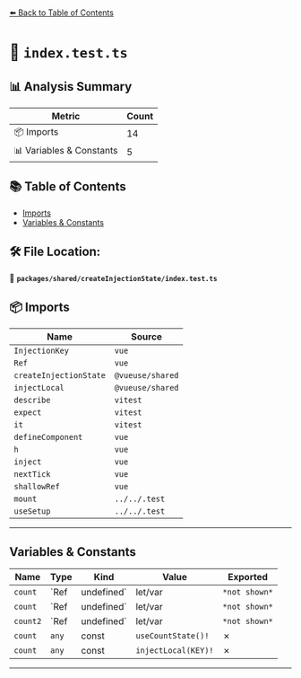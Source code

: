 [⬅️ Back to Table of Contents](../../../index.md)

# 📄 `index.test.ts`

## 📊 Analysis Summary

| Metric | Count |
|--------|-------|
| 📦 Imports | 14 |
| 📊 Variables & Constants | 5 |

## 📚 Table of Contents

- [Imports](#imports)
- [Variables & Constants](#variables-constants)

## 🛠️ File Location:
📂 **`packages/shared/createInjectionState/index.test.ts`**

## 📦 Imports

| Name | Source |
|------|--------|
| `InjectionKey` | `vue` |
| `Ref` | `vue` |
| `createInjectionState` | `@vueuse/shared` |
| `injectLocal` | `@vueuse/shared` |
| `describe` | `vitest` |
| `expect` | `vitest` |
| `it` | `vitest` |
| `defineComponent` | `vue` |
| `h` | `vue` |
| `inject` | `vue` |
| `nextTick` | `vue` |
| `shallowRef` | `vue` |
| `mount` | `../../.test` |
| `useSetup` | `../../.test` |


---

## Variables & Constants

| Name | Type | Kind | Value | Exported |
|------|------|------|-------|----------|
| `count` | `Ref<number> | undefined` | let/var | `*not shown*` | ✗ |
| `count` | `Ref<number> | undefined` | let/var | `*not shown*` | ✗ |
| `count2` | `Ref<number> | undefined` | let/var | `*not shown*` | ✗ |
| `count` | `any` | const | `useCountState()!` | ✗ |
| `count` | `any` | const | `injectLocal(KEY)!` | ✗ |


---